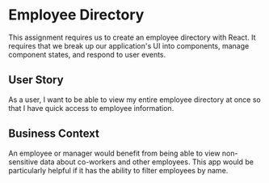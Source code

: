 # Employee Directory
This assignment requires us to create an employee directory with React. It requires that we break up our application's UI into components, manage component states, and respond to user events.

## User Story
As a user, I want to be able to view my entire employee directory at once so that I have quick access to employee information.

## Business Context
An employee or manager would benefit from being able to view non-sensitive data about co-workers and other employees. This app would be particularly helpful if it has the ability to filter employees by name.


